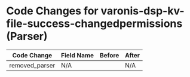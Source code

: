 # Code Changes for varonis-dsp-kv-file-success-changedpermissions (Parser)

| Code Change | Field Name | Before | After |
|-------------|------------|--------|-------|
| removed_parser | N/A |  | N/A |